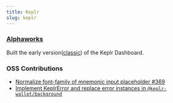 ```yaml
---
title: Keplr
slug: keplr
---
```


### [Alphaworks](/alphaworks)

Built the early version([classic](https://www.classic.keplr.app/#/dashboard)) of the Keplr Dashboard.

### OSS Contributions

- [Normalize font-family of mnemonic input placeholder #369](https://github.com/chainapsis/keplr-wallet/pull/369)
- [Implement KeplrError and replace error instances in `@keplr-wallet/background`](https://github.com/chainapsis/keplr-wallet/pull/388)
